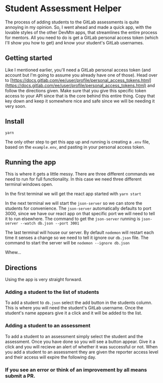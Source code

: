 # Student Assessment Helper

The process of adding students to the GitLab assessments is quite annoying in my opinion. So, I went ahead and made a quick app, with the lovable styles of the other DevMtn apps, that streamlines the entire process for mentors. All you need to do is get a GitLab personal access token (which I'll show you how to get) and know your student's GitLab usernames.

## Getting started

Like I mentioned earlier, you'll need a GitLab personal access token (and account but I'm going to assume you already have one of those). Head over to [https://docs.gitlab.com/ee/user/profile/personal_access_tokens.html](https://docs.gitlab.com/ee/user/profile/personal_access_tokens.html) and follow the directions given. Make sure that you give this specific token access to your API since that is the core behind this entire thing. Copy that key down and keep it somewhere nice and safe since we will be needing it very soon.

## Install

`yarn`

The only other step to get this app up and running is creating a `.env` file, based on the `example.env`, and pasting in your personal access token.

## Running the app

This is where it gets a little messy. There are three different commands we need to run for full functionality. In this case we need three different terminal windows open.

In the first terminal we will get the react app started with `yarn start`

In the next terminal we will start the `json-server` so we can store the students for convenience. The `json-server` automatically defaults to port 3000, since we have our react app on that specific port we will need to tell it to run elsewhere. The command to get the `json-server` running is `json-server --watch db.json --port 3001`

The last terminal will house our server. By default `nodemon` will restart each time it senses a change so we need to tell it ignore our `db.json` file. The command to start the server will be `nodemon --ignore db.json`

Whew...

## Directions

Using the app is very straight forward. 

### Adding a student to the list of students

To add a student to `db.json` select the add button in the students column. This is where you will need the student's GitLab username. Once the student's name appears give it a click and it will be added to the list.

### Adding a student to an assessment

To add a student to an assessment simply select the student and the assessment. Once you have done so you will see a button appear. Give it a click and you will recieve an alert of whether it was successful or not. When you add a student to an assessment they are given the reporter access level and their access will expire the following day.

### If you see an error or think of an improvement by all means submit a PR. 